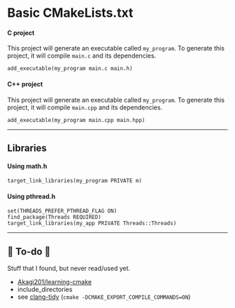 # Basic CMakeLists.txt

<div class="row row-cols-md-2"><div>

#### C project

This project will generate an executable called `my_program`. To generate this project, it will compile `main.c` and its dependencies.

```scss!
add_executable(my_program main.c main.h)
```
</div><div>

#### C++ project

This project will generate an executable called `my_program`. To generate this project, it will compile `main.cpp` and its dependencies.

```scss!
add_executable(my_program main.cpp main.hpp)
```
</div></div>

<hr class="sep-both">

## Libraries

<div class="row row-cols-md-2"><div>

#### Using math.h

```scss!
target_link_libraries(my_program PRIVATE m)
```
</div><div>

#### Using pthread.h

```scss!
set(THREADS_PREFER_PTHREAD_FLAG ON)
find_package(Threads REQUIRED)
target_link_libraries(my_app PRIVATE Threads::Threads)
```
</div></div>

<hr class="sep-both">

## 👻 To-do 👻

Stuff that I found, but never read/used yet.

<div class="row row-cols-md-2"><div>

* [Akagi201/learning-cmake](https://github.com/Akagi201/learning-cmake)
* include_directories
* see [clang-tidy](/programming-languages/low-level/compilers/clang/clang-tidy.md) (`cmake -DCMAKE_EXPORT_COMPILE_COMMANDS=ON`)
</div><div>
</div></div>